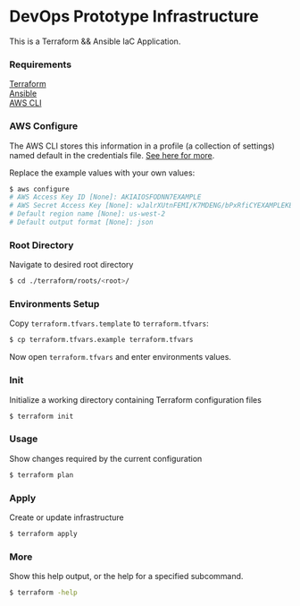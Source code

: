# DevOps Prototype Infrastructure

This is a Terraform && Ansible IaC Application.


### Requirements

[Terraform](https://www.terraform.io/downloads)  
[Ansible](https://docs.ansible.com/ansible/latest/installation_guide/intro_installation.html)  
[AWS CLI](https://docs.aws.amazon.com/cli/latest/userguide/getting-started-install.html)


### AWS Configure

The AWS CLI stores this information in a profile (a collection of settings) named default in the credentials file.
[See here for more](https://docs.aws.amazon.com/cli/latest/userguide/cli-configure-quickstart.html).

Replace the example values with your own values:
```bash
$ aws configure
# AWS Access Key ID [None]: AKIAIOSFODNN7EXAMPLE
# AWS Secret Access Key [None]: wJalrXUtnFEMI/K7MDENG/bPxRfiCYEXAMPLEKEY
# Default region name [None]: us-west-2
# Default output format [None]: json
```


### Root Directory

Navigate to desired root directory

```bash
$ cd ./terraform/roots/<root>/
```


### Environments Setup

Copy `terraform.tfvars.template` to `terraform.tfvars`:

```bash
$ cp terraform.tfvars.example terraform.tfvars
```

Now open `terraform.tfvars` and enter environments values.


### Init

Initialize a working directory containing Terraform configuration files

```bash
$ terraform init
```


### Usage
Show changes required by the current configuration

```bash
$ terraform plan
```


### Apply

Create or update infrastructure

```bash
$ terraform apply
```


### More

Show this help output, or the help for a specified subcommand.

```bash
$ terraform -help
```
